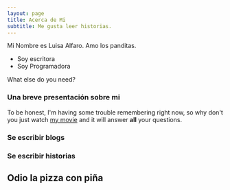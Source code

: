 ```yaml
---
layout: page
title: Acerca de Mi
subtitle: Me gusta leer historias.
---
```


Mi Nombre es Luisa Alfaro. Amo los panditas.

- Soy escritora
- Soy Programadora

What else do you need?

### Una breve presentación sobre mi

To be honest, I'm having some trouble remembering right now, so why don't you just watch [my movie](https://en.wikipedia.org/wiki/The_Princess_Bride_%28film%29) and it will answer **all** your questions.

### Se escribir blogs

### Se escribir historias

## Odio la pizza con piña
